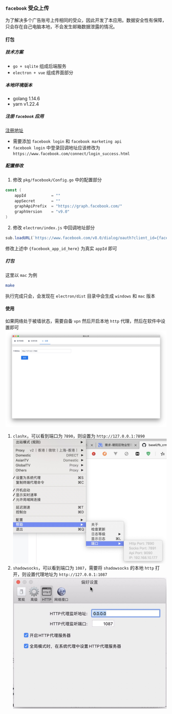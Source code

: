 ### `facebook` 受众上传
为了解决多个广告账号上传相同的受众，因此开发了本应用。数据安全性有保障，只会存在自己电脑本地，不会发生邮箱数据泄露的情况。
#### 打包
##### 技术方案
* `go + sqlite` 组成后端服务
* `electron + vue` 组成界面部分
##### 本地环境版本
* golang 1.14.6
* yarn v1.22.4
##### 注册 `facebook` 应用
[注册地址](https://developers.facebook.com/apps/)
* 需要添加 `facebook login` 和 `facebook marketing api`
* `facebook login` 中登录回调地址应该修改为 `https://www.facebook.com/connect/login_success.html`
##### 配置修改
1. 修改 `pkg/facebook/Config.go` 中的配置部分
```go
const (
	appId 			= ""
	appSecret 		= ""
	graphApiPrefix 	= "https://graph.facebook.com/"
	graphVersion	= "v9.0"
)
```
2. 修改 `electron/index.js` 中回调地址部分
```javascript
sub.loadURL(`https://www.facebook.com/v8.0/dialog/oauth?client_id={facebook_app_id_here}&redirect_uri=https://www.facebook.com/connect/login_success.html&state=${new Date().getTime()}&response_type=token&scope=email,public_profile,ads_management`)
```
修改上述中 `{facebook_app_id_here}` 为真实 `appId` 即可
##### 打包
这里以 `mac` 为例
```bash
make
```
执行完成只会，会发现在 `electron/dist` 目录中会生成 `windows` 和 `mac` 版本
#### 使用
如果网络处于被墙状态，需要自备 `vpn` 然后开启本地 `http` 代理，然后在软件中设置即可
![](docs/proxy_setting.jpg)
1. `clashx`，可以看到端口为 `7890`，则设置为 `http://127.0.0.1:7890`
![](docs/clash_proxy_port.jpg)
2. `shadowsocks`，可以看到端口为 `1087`，需要将 `shadowsocks` 的本地 `http` 打开，则设置代理地址为 `http://127.0.0.1:1087`
![](docs/ss_setting.jpg)
